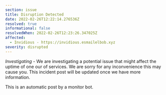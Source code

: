 ```yaml
---
section: issue
title: Disruption Detected
date: 2022-02-26T12:22:14.276536Z
resolved: true
informational: false
resolvedWhen: 2022-02-26T12:23:26.347025Z
affected:
  - Invidious - https://invidious.esmailelbob.xyz
severity: disrupted
---
```

*Investigating* - We are investigating a potential issue that might affect the uptime of one our of services. We are sorry for any inconvenience this may cause you. This incident post will be updated once we have more information.

This is an automatic post by a monitor bot.
        